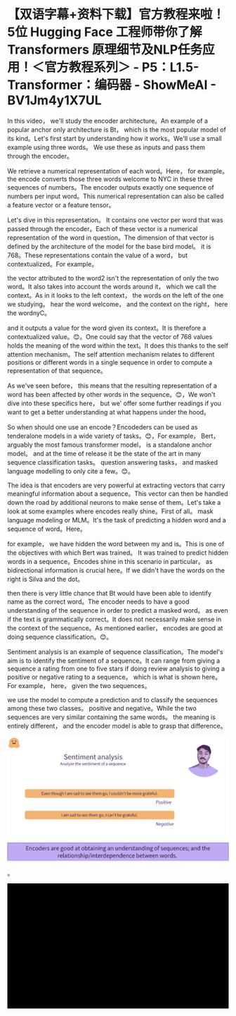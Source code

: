 # 【双语字幕+资料下载】官方教程来啦！5位 Hugging Face 工程师带你了解 Transformers 原理细节及NLP任务应用！＜官方教程系列＞ - P5：L1.5- Transformer：编码器 - ShowMeAI - BV1Jm4y1X7UL

In this video， we'll study the encoder architecture。An example of a popular anchor only architecture is Bt， which is the most popular model of its kind。Let's first start by understanding how it works。We'll use a small example using three words。 We use these as inputs and pass them through the encoder。

We retrieve a numerical representation of each word。Here， for example。 the encode converts those three words welcome to NYC in these three sequences of numbers。The encoder outputs exactly one sequence of numbers per input word。This numerical representation can also be called a feature vector or a feature tensor。

Let's dive in this representation。 It contains one vector per word that was passed through the encoder。Each of these vector is a numerical representation of the word in question。The dimension of that vector is defined by the architecture of the model for the base bird model。 it is 768。These representations contain the value of a word， but contextualized。For example。

 the vector attributed to the word2 isn't the representation of only the two word。It also takes into account the words around it， which we call the context。As in it looks to the left context， the words on the left of the one we studying。 hear the word welcome， and the context on the right， here the wordnyC。

 and it outputs a value for the word given its context。It is therefore a contextualized value。😊。One could say that the vector of 768 values holds the meaning of the word within the text。It does this thanks to the self attention mechanism。The self attention mechanism relates to different positions or different words in a single sequence in order to compute a representation of that sequence。

As we've seen before， this means that the resulting representation of a word has been affected by other words in the sequence。😊，We won't dive into these specifics here， but we' offer some further readings if you want to get a better understanding at what happens under the hood。

So when should one use an encode？Encodeders can be used as tenderalone models in a wide variety of tasks。😊，For example， Bert， arguably the most famous transformer model， is a standalone anchor model。 and at the time of release it be the state of the art in many sequence classification tasks。 question answering tasks， and masked language modelling to only cite a few。😊。

The idea is that encoders are very powerful at extracting vectors that carry meaningful information about a sequence。This vector can then be handled down the road by additional neurons to make sense of them。Let's take a look at some examples where encodes really shine。First of all。 mask language modeling or MLM。It's the task of predicting a hidden word and a sequence of word。Here。

 for example， we have hidden the word between my and is。This is one of the objectives with which Bert was trained。 It was trained to predict hidden words in a sequence。Encodes shine in this scenario in particular。 as bidirectional information is crucial here。If we didn't have the words on the right is Silva and the dot。

 then there is very little chance that Bt would have been able to identify name as the correct word。The encoder needs to have a good understanding of the sequence in order to predict a masked word。 as even if the text is grammatically correct。It does not necessarily make sense in the context of the sequence。As mentioned earlier， encodes are good at doing sequence classification。😊。

Sentiment analysis is an example of sequence classification。The model's aim is to identify the sentiment of a sequence。It can range from giving a sequence a rating from one to five stars if doing review analysis to giving a positive or negative rating to a sequence。 which is what is shown here。For example， here， given the two sequences。

 we use the model to compute a prediction and to classify the sequences among these two classes。 positive and negative。While the two sequences are very similar containing the same words。 the meaning is entirely different， and the encoder model is able to grasp that difference。

![](img/9effa565b433264b98944ee23b41a7f0_1.png)

。

![](img/9effa565b433264b98944ee23b41a7f0_3.png)